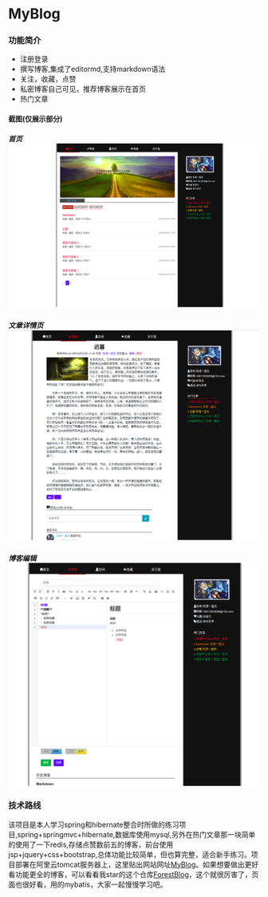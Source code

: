 # MyBlog

### 功能简介

- 注册登录
- 撰写博客,集成了editormd,支持markdown语法
- 关注，收藏，点赞
- 私密博客自己可见，推荐博客展示在首页
- 热门文章

#### 截图(仅展示部分)

##### 首页![首页](./image/index.png)



##### 文章详情页![文章详情页](./image/detail.png)



##### 博客编辑![博客编辑](./image/blog.png)



### 技术路线

该项目是本人学习spring和hibernate整合时所做的练习项目,spring+springmvc+hibernate,数据库使用mysql,另外在热门文章那一块简单的使用了一下redis,存储点赞数前五的博客，前台使用jsp+jquery+css+bootstrap,总体功能比较简单，但也算完整，适合新手练习。项目部署在阿里云tomcat服务器上，这里贴出网站网址[MyBlog](http://111.231.141.30:8080/MyBlog/index/)。如果想要做出更好看功能更全的博客，可以看看我star的这个仓库[ForestBlog](https://github.com/saysky/ForestBlog)，这个就很厉害了，页面也很好看，用的mybatis，大家一起慢慢学习吧。
